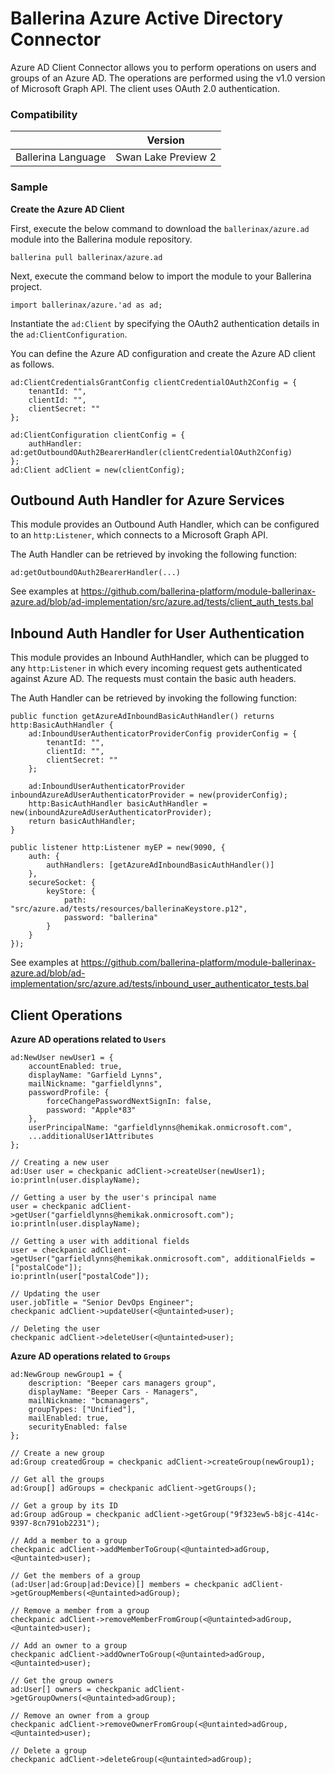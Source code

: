 # Ballerina Azure Active Directory Connector

Azure AD Client Connector allows you to perform operations on users and groups of an Azure AD. The operations are performed using the v1.0 version of Microsoft Graph API. The client uses OAuth 2.0 authentication.

### Compatibility
|                     |       Version       |
|:-------------------:|:-------------------:|
| Ballerina Language  | Swan Lake Preview 2 |

### Sample

**Create the Azure AD Client**

First, execute the below command to download the `ballerinax/azure.ad` module into the Ballerina module repository.
```ballerina
ballerina pull ballerinax/azure.ad
```

Next, execute the command below to import the module to your Ballerina project.
```ballerina
import ballerinax/azure.'ad as ad;
```

Instantiate the `ad:Client` by specifying the OAuth2 authentication details in the `ad:ClientConfiguration`. 

You can define the Azure AD configuration and create the Azure AD client as follows. 
```ballerina
ad:ClientCredentialsGrantConfig clientCredentialOAuth2Config = {
    tenantId: "",
    clientId: "",
    clientSecret: ""
};

ad:ClientConfiguration clientConfig = {
    authHandler: ad:getOutboundOAuth2BearerHandler(clientCredentialOAuth2Config)
};
ad:Client adClient = new(clientConfig);
```

## Outbound Auth Handler for Azure Services
This module provides an Outbound Auth Handler, which can be configured to an `http:Listener`, which connects to a
Microsoft Graph API.

The Auth Handler can be retrieved by invoking the following function:
```ballerina
ad:getOutboundOAuth2BearerHandler(...)
```

See examples at https://github.com/ballerina-platform/module-ballerinax-azure.ad/blob/ad-implementation/src/azure.ad/tests/client_auth_tests.bal

## Inbound Auth Handler for User Authentication
This module provides an Inbound AuthHandler, which can be plugged to any `http:Listener` in which every incoming request gets authenticated against Azure AD. The requests must contain the basic auth headers.

The Auth Handler can be retrieved by invoking the following function:
```ballerina
public function getAzureAdInboundBasicAuthHandler() returns http:BasicAuthHandler {
    ad:InboundUserAuthenticatorProviderConfig providerConfig = {
        tenantId: "",
        clientId: "",
        clientSecret: ""
    };

    ad:InboundUserAuthenticatorProvider inboundAzureAdUserAuthenticatorProvider = new(providerConfig);
    http:BasicAuthHandler basicAuthHandler = new(inboundAzureAdUserAuthenticatorProvider);
    return basicAuthHandler;
}

public listener http:Listener myEP = new(9090, {
    auth: {
        authHandlers: [getAzureAdInboundBasicAuthHandler()]
    },
    secureSocket: {
        keyStore: {
            path: "src/azure.ad/tests/resources/ballerinaKeystore.p12",
            password: "ballerina"
        }
    }
});
```

See examples at https://github.com/ballerina-platform/module-ballerinax-azure.ad/blob/ad-implementation/src/azure.ad/tests/inbound_user_authenticator_tests.bal

## Client Operations
**Azure AD operations related to `Users`**

```ballerina
ad:NewUser newUser1 = {
    accountEnabled: true,
    displayName: "Garfield Lynns",
    mailNickname: "garfieldlynns",
    passwordProfile: {
        forceChangePasswordNextSignIn: false,
        password: "Apple*83"
    },
    userPrincipalName: "garfieldlynns@hemikak.onmicrosoft.com",
    ...additionalUser1Attributes
};

// Creating a new user
ad:User user = checkpanic adClient->createUser(newUser1);
io:println(user.displayName);

// Getting a user by the user's principal name
user = checkpanic adClient->getUser("garfieldlynns@hemikak.onmicrosoft.com");
io:println(user.displayName);

// Getting a user with additional fields
user = checkpanic adClient->getUser("garfieldlynns@hemikak.onmicrosoft.com", additionalFields = ["postalCode"]);
io:println(user["postalCode"]);

// Updating the user
user.jobTitle = "Senior DevOps Engineer";
checkpanic adClient->updateUser(<@untainted>user);

// Deleting the user
checkpanic adClient->deleteUser(<@untainted>user);
```

**Azure AD operations related to `Groups`**

```ballerina
ad:NewGroup newGroup1 = {
    description: "Beeper cars managers group",
    displayName: "Beeper Cars - Managers",
    mailNickname: "bcmanagers",
    groupTypes: ["Unified"],
    mailEnabled: true,
    securityEnabled: false
};

// Create a new group
ad:Group createdGroup = checkpanic adClient->createGroup(newGroup1);

// Get all the groups
ad:Group[] adGroups = checkpanic adClient->getGroups();

// Get a group by its ID
ad:Group adGroup = checkpanic adClient->getGroup("9f323ew5-b8jc-414c-9397-8cn791ob2231");

// Add a member to a group
checkpanic adClient->addMemberToGroup(<@untainted>adGroup, <@untainted>user);

// Get the members of a group
(ad:User|ad:Group|ad:Device)[] members = checkpanic adClient->getGroupMembers(<@untainted>adGroup);

// Remove a member from a group
checkpanic adClient->removeMemberFromGroup(<@untainted>adGroup, <@untainted>user);

// Add an owner to a group
checkpanic adClient->addOwnerToGroup(<@untainted>adGroup, <@untainted>user);

// Get the group owners
ad:User[] owners = checkpanic adClient->getGroupOwners(<@untainted>adGroup);

// Remove an owner from a group
checkpanic adClient->removeOwnerFromGroup(<@untainted>adGroup, <@untainted>user);

// Delete a group
checkpanic adClient->deleteGroup(<@untainted>adGroup);
```
